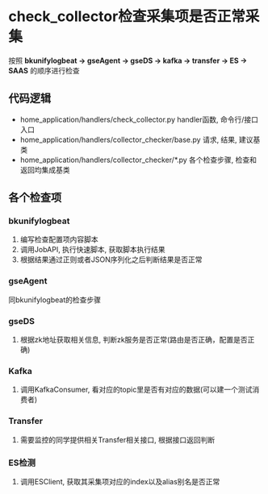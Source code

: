 # check_collector检查采集项是否正常采集

按照 **bkunifylogbeat -> gseAgent -> gseDS -> kafka -> transfer -> ES -> SAAS** 的顺序进行检查

## 代码逻辑
- home_application/handlers/check_collector.py handler函数, 命令行/接口入口
- home_application/handlers/collector_checker/base.py 请求, 结果, 建议基类
- home_application/handlers/collector_checker/*.py 各个检查步骤, 检查和返回均集成基类


## 各个检查项
### bkunifylogbeat
1. 编写检查配置项内容脚本
2. 调用JobAPI, 执行快速脚本, 获取脚本执行结果
3. 根据结果通过正则或者JSON序列化之后判断结果是否正常

### gseAgent
同bkunifylogbeat的检查步骤

### gseDS
1. 根据zk地址获取相关信息, 判断zk服务是否正常(路由是否正确，配置是否正确)

### Kafka
1. 调用KafkaConsumer, 看对应的topic里是否有对应的数据(可以建一个测试消费者)

### Transfer
1. 需要监控的同学提供相关Transfer相关接口, 根据接口返回判断

### ES检测
1. 调用ESClient, 获取其采集项对应的index以及alias别名是否正常
